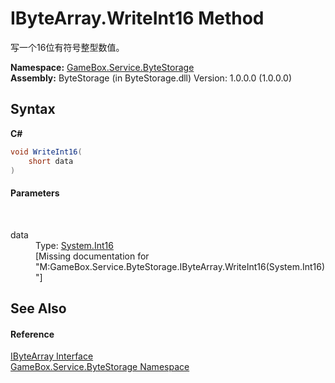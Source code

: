 # IByteArray.WriteInt16 Method 
 

写一个16位有符号整型数值。

**Namespace:**&nbsp;<a href="cbcf8424-cd18-fbda-feb6-4e99463c65b9">GameBox.Service.ByteStorage</a><br />**Assembly:**&nbsp;ByteStorage (in ByteStorage.dll) Version: 1.0.0.0 (1.0.0.0)

## Syntax

**C#**<br />
``` C#
void WriteInt16(
	short data
)
```


#### Parameters
&nbsp;<dl><dt>data</dt><dd>Type: <a href="http://msdn2.microsoft.com/zh-cn/library/e07e6fds" target="_blank">System.Int16</a><br />\[Missing <param name="data"/> documentation for "M:GameBox.Service.ByteStorage.IByteArray.WriteInt16(System.Int16)"\]</dd></dl>

## See Also


#### Reference
<a href="69eda9e7-73ef-a7c3-2002-dfb840101c61">IByteArray Interface</a><br /><a href="cbcf8424-cd18-fbda-feb6-4e99463c65b9">GameBox.Service.ByteStorage Namespace</a><br />